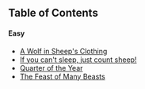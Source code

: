 ## Table of Contents

#### Easy

- [A Wolf in Sheep's Clothing](Easy/wolf_in_sheeps_clothing)
- [If you can't sleep, just count sheep!](Easy/cant_sleep_count_sheep)
- [Quarter of the Year](Easy/quarter_of_the_year)
- [The Feast of Many Beasts](Easy/feasts_of_beasts)
